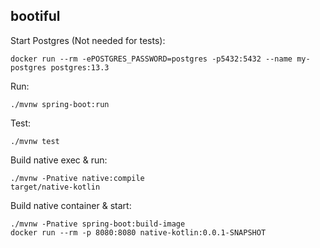 bootiful
--------

Start Postgres (Not needed for tests):
```
docker run --rm -ePOSTGRES_PASSWORD=postgres -p5432:5432 --name my-postgres postgres:13.3
```

Run:
```
./mvnw spring-boot:run
```

Test:
```
./mvnw test
```

Build native exec & run:
```
./mvnw -Pnative native:compile
target/native-kotlin
```

Build native container & start:
```
./mvnw -Pnative spring-boot:build-image
docker run --rm -p 8080:8080 native-kotlin:0.0.1-SNAPSHOT
```
